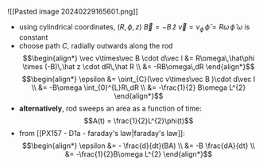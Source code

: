 ![[Pasted image 20240229165601.png]]
- using cylindrical coordinates, $(R,\phi,z)$
	$\vec B = -B\,\hat z$
	$\vec v = v_{\phi}\,\hat\phi = R\omega\,\hat \phi$
	$\omega$ is constant
- choose path $C$, radially outwards along the rod $$\begin{align*}
	\vec v\times\vec B \cdot d\vec l &= R\omega\,\hat\phi \times (-B)\,\hat z \cdot dR\,\hat R \\
	&= -RB\omega\,dR
\end{align*}$$
$$\begin{align*}
	\epsilon &= \oint_{C}(\vec v\times\vec B )\cdot d\vec l \\
	&= -B\omega \int_{0}^{L}R\,dR \\
	&= -\frac{1}{2} B\omega L^{2}
\end{align*}$$
- **alternatively**, rod sweeps an area as a function of time: $$A(t) = \frac{1}{2}L^{2}\phi(t)$$
- from [[PX157 - D1a - faraday's law|faraday's law]]: $$\begin{align*}
	\epsilon &= - \frac{d}{dt}(BA) \\
	&= -B \frac{dA}{dt} \\
	&= -\frac{1}{2}B\omega L^{2}
\end{align*}$$

